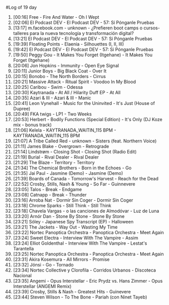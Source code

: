 #Log of 19 day

1. [00:16] Free - Fire And Water - Oh I Wept
1. [02:06] El Podcast DEV - El Podcast DEV - 57: Sí Pónganle Pruebas
1. [13:17] m.facebook.com - unknown - ¿Prefieren boot camps o cursos-talleres para la nueva tecnología y transformación digital?
1. [13:21] El Podcast DEV - El Podcast DEV - 57: Sí Pónganle Pruebas
1. [19:39] Floating Points - Elaenia - Silhouettes (I, II, III)
1. [19:42] El Podcast DEV - El Podcast DEV - 57: Sí Pónganle Pruebas
1. [19:50] Peggy Gou - It Makes You Forget (Itgehane) - It Makes You Forget (Itgehane)
1. [20:06] Jon Hopkins - Immunity - Open Eye Signal
1. [20:11] Junior Boys - Big Black Coat - Over It
1. [20:15] Bonobo - The North Borders - Cirrus
1. [20:21] Massive Attack - Ritual Spirit - Voodoo In My Blood
1. [20:25] Caribou - Swim - Odessa
1. [20:30] Kaytranada - At All / Hilarity Duff EP - At All
1. [20:35] Azari & III - Azari & III - Manic
1. [20:41] Leon Vynehall - Music for the Uninvited - It's Just (House of Dupree)
1. [20:49] FKA twigs - LP1 - Two Weeks
1. [20:53] Herbert - Bodily Functions (Special Edition) - It's Only (DJ Koze mix - bonus track)
1. [21:06] Kelela - KAYTRANADA_WAITIN_115 BPM - KAYTRANADA_WAITIN_115 BPM
1. [21:07] A Tribe Called Red - unknown - Sisters (feat. Northern Voice)
1. [21:11] James Blake - Overgrown - Retrograde
1. [21:14] Lindstrøm - Closing Shot - Closing Shot (Radio Edit)
1. [21:19] Burial - Rival Dealer - Rival Dealer
1. [21:29] The Blaze - Territory - Territory
1. [21:34] The Chemical Brothers - Born in the Echoes - Go
1. [21:35] Jai Paul - Jasmine (Demo) - Jasmine (Demo)
1. [21:39] Boards of Canada - Tomorrow's Harvest - Reach for the Dead
1. [22:52] Crosby, Stills, Nash & Young - So Far - Guinnevere
1. [23:05] Talos - Break - Endgame
1. [23:08] Catnapp - Break - Thunder
1. [23:16] Arroba Nat - Dormir Sin Coger - Dormir Sin Coger
1. [23:18] Chrome Sparks - Still Think - Still Think
1. [23:18] Chavela Vargas - o las canciones de Almodóvar - Luz de Luna
1. [23:20] Arnór Dan - Stone By Stone - Stone By Stone
1. [23:21] Sóley - Japanese Spy Transcript (EP) - Halloween
1. [23:21] The Jackets - Way Out - Wasting My Time
1. [23:22] Nortec Panoptica Orchestra - Panoptica Orchestra - Meet Again
1. [23:24] Sweet Electra - Interview With The Vampire - Assim
1. [23:24] Elliot Goldenthal - Interview With The Vampire - Lestat's Tarantella
1. [23:25] Nortec Panoptica Orchestra - Panoptica Orchestra - Meet Again
1. [23:31] Akira Kosemura - All Mirrors - Promise
1. [23:32] Jónsi - Go - Tornado
1. [23:34] Nortec Collective y Clorofila - Corridos Urbanos - Discoteca Nacional
1. [23:35] Angemi - Opus Interstellar - Eric Prydz vs. Hans Zimmer - Opus Interstellar (ANGEMI Remix)
1. [23:39] Crosby, Stills & Nash - Greatest Hits - Guinevere
1. [23:44] Steven Wilson - To The Bone - Pariah (con Ninet Tayeb)
